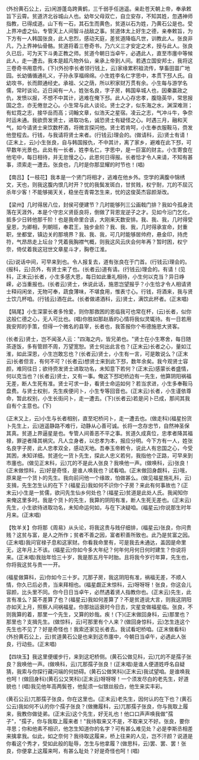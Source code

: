 <!-- { "loadSidebar": true } -->
(外扮黄石公上，云)闲游蓬岛跨黄鹤，三千弱手任逍遥。亲赴苍天朝上帝，奉承敕旨下云霄。贫道济北谷城山人也。幼年父母双亡，自立安存，不知其姓，忽遇神师指教，已得成道。山下有一石，其石生而黄色，贫道以石为姓，乃黄石公是也。受上界冲虚之仙，专管天上人间智斗战敌之事。贫道体太上好生之德，亲奉敕旨，为下方有一人韩国张良，此人忠烈，感动天庭，差贫道降临凡世，训教此人。张良非凡，乃上界神仙骨骼。贫道将着三卷奇书，乃六义三才安定之术，授与此人。张良久已后，可为天下斗勇正教之师。贫道今朝日当卓午，必遇此人，直至市廛中等候此人，走一遭去。我本是超凡物外仙，亲承上帝到人间。若遇立国安邦士，我将这三卷奇书用意传。(下)(外扮李长者领行钱上，云)家缘累积祖流传，孳畜田苗广地园。长幼循循通礼义，子孙永享福绵绵。小生姓李名仁字思中，本贯下邳人氏。自幼攻书，长而颇通经史。承祖、父之荫，所以积家财万贯有余。小生每与游学名儒，常时谈论。近日闻有一人，姓张名良，字子房，韩国阜城人也，因秦赢政之仇，发愤以报，不想不中其计，逃难在俺下邳。此人心存忠孝，腹隐英华，常思报国之念，亦无倦怠之心。小生常与此人谈论。贤士之才，似东海之水，渊深难测；有虹霓之志，接华岳而高；词翰文章，似浩天之星宿。凌云之志，气冲斗牛，争奈时运未通。我欲赍发贤士，进取功名，诚恐贤士有疑怪之心。时遇三月，融和天气，如今请贤士来饮数杯酒，将微言探问他。贤士若肯呵，小生奉衣服鞍马，赍发他登程去。行钱，与我请将贤士来者。(行钱云)理会的。(做请科，云)贤士有请！(正末上，云)小生张良，自与韩国报仇，不中其计，离了家乡，避难在此下邳，可早数年光景也。此处有一长者，姓李名仁，字思中，是一巨富的财主。小生寄食在他宅中，每日相待，并无怠慢之心，此恩何日得报。长者恰才令人来请，不知有甚事，须索走一遭去。张良也，几时是你那显耀的时节也！(唱)

【南吕】【一枝花】我本是一个贤门将相才，逃难在他乡外。空学的满腹中锦绣文，天也，则我这腹内恨几时开？忧的我鬓发斑白，甘贫贱，权宁耐，兀的不屈沉杀年少客！不能够揭天关，稳坐在青霄怎生来，忧的这俊英杰容颜渐改。

【梁州】几时得居八位，封侯可便建节？几时能够列三公画戟门排？我如今孤身流落在天涯外，本是个守忠义贤臣良将，倒做了背恩宠逆子之才。见如今沿门乞化，抵多少日转他那千阶！也是我命里合该，大刚来天数安排。我、我、我，几时得受皇恩，为卿相，列朝班，奉君王，独步金阶？我、我、我，几时得承宣命，封重职，坐都堂，镇边关的那境界？我、我、我，可几时能够居帅府，悬金印，持虎符，气昂昂走上坛台？凭着我胸襟气概，则我这风云庆会何年再？暂时困，权宁奈，倚仗着我这冠世文章星斗才，胸卷江淮。

(云)说话中间，可早来到也。令人报复去，道有张良在于门首。(行钱云)理会的。(报科，云)员外，有贤士来了也。(长者云)道有请。(行钱云)理会的。有请！(见科，正末云)长者，小生多感大恩，每日如此重礼相待，小生何以克当？异日峥嵘，必当重报也。(长者云)贤士，休说此话，施恩岂望报乎？小生恰才令人相请贤士释闷闲坐，无物可奉，蔬食薄味，不堪食用，惟表寸心。行钱，将酒来，我与贤士饮几杯咱。(行钱云)酒在此。(长者做递酒科，云)贤士，满饮此杯者。(正末唱)

【隔尾】小生深蒙长者多怜爱，则你那救困的恩临我可也常在杯，(云)长者，似你这般仁德之心，无人可比也。(唱)你胜如那赵盾的心情将我似灵辄待。有一日若用我安邦的手策，但得一个微名的县宰，长者也，我答报你个布德施恩大贤客。

(长者云)贤士，岂不闻圣人云："四海之内，皆兄弟也。"贤士在小生寒舍，每日随茶逐饭，多有管顾不周，万望宽恕。贤士何出此言也？(正末云)长者之心，量如江淮，如此深恩，小生岂敢忘也？(长者云)贤士，小生有一言，可是敢说么？(正末云)长者但言，有何不可？(长者云)想贤士来到此下邳，数年余矣。我今观贤士容颜，难同往日；欲待赍发贤士进取功名，未知意下若何？(正末云)感蒙长者盛情，何以克当也？(长者云)贤士，又有一事。俺这下邳圯桥边有一先生，他算阴阳祸福无差，断人生死有准。贤士可求一卦，看贤士命运如何？若当求进，小生多奉鞍马盘费。与贤士权别，先生疾便问卜，小生专等回音也。(正末云)长者，小生谨依尊命，暂此权别，小生长街问卜，走一遭去。(下)(长者云)若是问卜已成，那间其我自有个主意也。(下)

(正末又上，云)小生与长者相别，直至圯桥问卜，走一遭去也。(做走科)(福星扮货卜先生上，云)逍遥静路不难行，动静从心善可诚。长将一念存忠节，自然神圣保其真。贫道上界逼星是也。专管人间善恶不平之事。贫道久成真位，忠孝者降其福禄，罪逆者降其祸灾。凡人立身者，以忠孝为本，报应分明。今下方有一人，姓张名良字子房，此人忠孝双全，感动天地。吾奉玉帝敕令，说此人有忠国之心，今受其困，未知详细。贫道化一货卜先生，探此人忠义若何，我指他个正路，可早来到市廛也。(做见正末科，云)兀的不是此人张良？我唤他一声。(做唤科，云)张良！(正末做惊科，云)好是奇怪，是谁人唤我也？试看咱。(正末做回身觑科，云)哦，原来是一个货卜的先生。我向前问他一个缘故，怕做甚么。(做见福星施礼科，云)支揖，先生怎生认的在下？(福星云)我如何不识你个子房？来此有何事故也？(正末云)小生是一贫儒，欲问先生仙乡何处也？(福星云)贫道是此处人氏。我闻知你来俺这里多时。我是个货卜的先生，我算的阴阳有准，断人生死无差也。(正末云)先生，小生欲待进取功名，未知命运何如，与在下决疑咱。(福星云)你说那生时年月来。(正末唱)

【牧羊关】你将那《周易》从头论，将我这贵与贱仔细排，(福星云)张良，你问贵贱？这贫与富，是人之所作；贫者不善之因，富者积善所致也。此乃是贫富之因。(正末唱)我问官禄子息和这家财。你看我命里有，可是我去未通达，盖因是命里无，这年月上不该。(福星云)你如今多大年纪？何年何月何日何时建生？你说将来。(正末唱)我拙年恰三十岁，我是那五月午时胎。且将我今岁行年算，先生也，你将我这贫与贵一一开。

(福星做算科，云)你如今三十岁。兀那子房，我这阴阳有准，祸福无差，不顺人情，你久已后必贵，当来拜相也。(福星觑正末惊科，云)呀呀呀！张良，你这会儿容颜，比头里不同。你今日日当卓午，必然遇着贤人指教你也。(正末云)先生，此言有准么？莫不差算了也？(福星云)我如何差算了？不是贫道说大言，则我这阴阳亦如天上月，照察人间祸福星。你那拙运衰时今日去，灾星变做福星临。张良，不则我算的着，那里一个先生，又算的妙哉。疾！(下)(正末做回身科，云)那里也？那里也？支揖先生。(做惊科，云)可那里有个人来？(做回身惊科，云)怎生连这个先生也不见了？好是奇怪也！我索还家见长者去。我试看圯桥咱。(正末做看科)(外扮黄石公上，云)贫道黄石公是也来到这市廛中，今朝日当卓午，必遇此人张良，行动些。(正末唱)

【四块玉】我这里便缓步行，来到这圯桥侧。(黄石公做见科，云)兀的不是孺子张良？我唤他一声。(做唤科，云)兀那孺子张良！(正末唱)是谁人便道姓呼名自疑猜，我索与你探行藏问端的何妨碍。(黄石公做笑科)(正末云)我试望咱。是谁唤我也呵！(做回身科)(黄石公又笑科)(正末云)呀呀呀！一个须发尽白的老先生，好道貌也！(唱)我见他年高两鬓苍，他髭须一似银丝般白，他生来实丰彩。

(黄石公云)兀那孺子张良，你在这里也。(正末云)老先生，因何认的在下也？(黄石公云)我如何不认的你个孺子张良？(做撇履科，云)兀那孺子张良，你与我取上履来，我教你做徒弟。(正末云)这个先生，好无礼也！他口口声声唤我做"孺子"，"孺子，你与我取上履来者！"我待取来又不是，不取来又不好。张良，要你寻思；你和他素不相识，他怎生知道你的名字？可有甚么难见处？必是李斯丞相差来擒拿我。似此，如之奈何？我待取这履来，桥上往来的人见，岂不汗颜？说道是你看这个秀才，受如此般的耻辱，怎生与他拿履？(做思科，云)罢、罢、罢！张良，你便拿上这履来呵，有甚么耻处？好是奇怪也呵！(唱)

